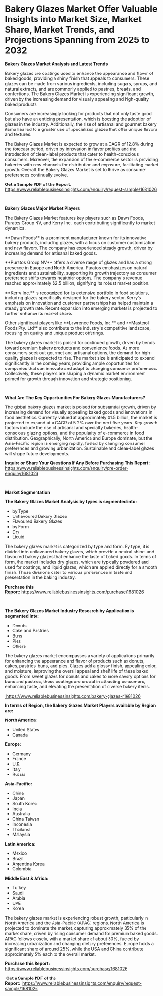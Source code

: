 <p><h1>Bakery Glazes Market Offer Valuable Insights into Market Size, Market Share, Market Trends, and Projections Spanning from 2025 to 2032</h1></p><p><strong>Bakery Glazes Market Analysis and Latest Trends</strong></p>
<p><p>Bakery glazes are coatings used to enhance the appearance and flavor of baked goods, providing a shiny finish that appeals to consumers. These glazes can be made from various ingredients, including sugars, syrups, and natural extracts, and are commonly applied to pastries, breads, and confections. The Bakery Glazes Market is experiencing significant growth, driven by the increasing demand for visually appealing and high-quality baked products. </p><p>Consumers are increasingly looking for products that not only taste good but also have an enticing presentation, which is boosting the adoption of glazes in the industry. Additionally, the rise of artisanal and gourmet bakery items has led to a greater use of specialized glazes that offer unique flavors and textures. </p><p>The Bakery Glazes Market is expected to grow at a CAGR of 12.8% during the forecast period, driven by innovation in flavor profiles and the introduction of clean-label products that cater to health-conscious consumers. Moreover, the expansion of the e-commerce sector is providing bakeries with new channels for distribution and exposure, facilitating market growth. Overall, the Bakery Glazes Market is set to thrive as consumer preferences continually evolve.</p></p>
<p><strong>Get a Sample PDF of the Report:&nbsp;</strong> <a href="https://www.reliablebusinessinsights.com/enquiry/request-sample/1681026?utm_campaign=2301&utm_medium=2&utm_source=Github&utm_content=ia&utm_term=17042025&utm_id=bakery-glazes">https://www.reliablebusinessinsights.com/enquiry/request-sample/1681026</a></p>
<p>&nbsp;</p>
<p><strong>Bakery Glazes Major Market Players</strong></p>
<p><p>The Bakery Glazes Market features key players such as Dawn Foods, Puratos Group NV, and Kerry Inc., each contributing significantly to market dynamics. </p><p>**Dawn Foods** is a prominent manufacturer known for its innovative bakery products, including glazes, with a focus on customer customization and new flavors. The company has experienced steady growth, driven by increasing demand for artisanal baked goods. </p><p>**Puratos Group NV** offers a diverse range of glazes and has a strong presence in Europe and North America. Puratos emphasizes on natural ingredients and sustainability, supporting its growth trajectory as consumer preference shifts towards healthier options. The company's revenue reached approximately $2.5 billion, signifying its robust market position.</p><p>**Kerry Inc.** is recognized for its extensive portfolio in food solutions, including glazes specifically designed for the bakery sector. Kerry’s emphasis on innovation and customer partnerships has helped maintain a steady growth rate. Recent expansion into emerging markets is projected to further enhance its market share.</p><p>Other significant players like **Lawrence Foods, Inc.** and **Masterol Foods Pty. Ltd** also contribute to the industry's competitive landscape, focusing on quality and unique product offerings. </p><p>The bakery glazes market is poised for continued growth, driven by trends toward premium bakery products and convenience foods. As more consumers seek out gourmet and artisanal options, the demand for high-quality glazes is expected to rise. The market size is anticipated to expand significantly in the coming years, providing ample opportunities for companies that can innovate and adapt to changing consumer preferences. Collectively, these players are shaping a dynamic market environment primed for growth through innovation and strategic positioning.</p></p>
<p>&nbsp;</p>
<p><strong>What Are The Key Opportunities For Bakery Glazes Manufacturers?</strong></p>
<p><p>The global bakery glazes market is poised for substantial growth, driven by increasing demand for visually appealing baked goods and innovations in food aesthetics. Currently valued at approximately $1.5 billion, the market is projected to expand at a CAGR of 5.2% over the next five years. Key growth factors include the rise of artisanal and specialty bakeries, health-conscious glazing options, and the popularity of e-commerce in food distribution. Geographically, North America and Europe dominate, but the Asia-Pacific region is emerging rapidly, fueled by changing consumer preferences and growing urbanization. Sustainable and clean-label glazes will shape future developments.</p></p>
<p><strong>Inquire or Share Your Questions If Any Before Purchasing This Report:</strong> <a href="https://www.reliablebusinessinsights.com/enquiry/pre-order-enquiry/1681026?utm_campaign=2301&utm_medium=2&utm_source=Github&utm_content=ia&utm_term=17042025&utm_id=bakery-glazes">https://www.reliablebusinessinsights.com/enquiry/pre-order-enquiry/1681026</a></p>
<p>&nbsp;</p>
<p><strong>Market Segmentation</strong></p>
<p><strong>The Bakery Glazes Market Analysis by types is segmented into:</strong></p>
<p><ul><li>by Type</li><li>Unflavoured Bakery Glazes</li><li>Flavoured Bakery Glazes</li><li>by Form</li><li>Dry</li><li>Liquid</li></ul></p>
<p><p>The bakery glazes market is categorized by type and form. By type, it is divided into unflavoured bakery glazes, which provide a neutral shine, and flavoured bakery glazes that enhance the taste of baked goods. In terms of form, the market includes dry glazes, which are typically powdered and used for coatings, and liquid glazes, which are applied directly for a smooth finish. These divisions cater to various preferences in taste and presentation in the baking industry.</p></p>
<p><strong>Purchase this Report:&nbsp;</strong><a href="https://www.reliablebusinessinsights.com/purchase/1681026?utm_campaign=2301&utm_medium=2&utm_source=Github&utm_content=ia&utm_term=17042025&utm_id=bakery-glazes">https://www.reliablebusinessinsights.com/purchase/1681026</a></p>
<p>&nbsp;</p>
<p><strong>The Bakery Glazes Market Industry Research by Application is segmented into:</strong></p>
<p><ul><li>Donuts</li><li>Cake and Pastries</li><li>Buns</li><li>Pies</li><li>Others</li></ul></p>
<p><p>The bakery glazes market encompasses a variety of applications primarily for enhancing the appearance and flavor of products such as donuts, cakes, pastries, buns, and pies. Glazes add a glossy finish, appealing color, and moisture, improving the overall appeal and shelf life of these baked goods. From sweet glazes for donuts and cakes to more savory options for buns and pastries, these coatings are crucial in attracting consumers, enhancing taste, and elevating the presentation of diverse bakery items.</p></p>
<p><a href="https://www.reliablebusinessinsights.com/bakery-glazes-r1681026?utm_campaign=2301&utm_medium=2&utm_source=Github&utm_content=ia&utm_term=17042025&utm_id=bakery-glazes">&nbsp;https://www.reliablebusinessinsights.com/bakery-glazes-r1681026</a></p>
<p><strong>In terms of Region, the Bakery Glazes Market Players available by Region are:</strong></p>
<p>
    <p> <strong> North America: </strong>
        <ul>
            <li>United States</li>
            <li>Canada</li>
        </ul>
        </p> 
    <p> <strong> Europe: </strong>
        <ul>
            <li>Germany</li>
            <li>France</li>
            <li>U.K.</li>
            <li>Italy</li>
            <li>Russia</li>
        </ul>
        </p> 
    <p> <strong> Asia-Pacific: </strong>
        <ul>
            <li>China</li>
            <li>Japan</li>
            <li>South Korea</li>
            <li>India</li>
            <li>Australia</li>
            <li>China Taiwan</li>
            <li>Indonesia</li>
            <li>Thailand</li>
            <li>Malaysia</li>
        </ul>
        </p> 
    <p> <strong> Latin America: </strong>
        <ul>
            <li>Mexico</li>
            <li>Brazil</li>
            <li>Argentina Korea</li>
            <li>Colombia</li>
        </ul>
        </p> 
    <p> <strong> Middle East & Africa: </strong>
        <ul>
            <li>Turkey</li>
            <li>Saudi</li>
            <li>Arabia</li>
            <li>UAE</li>
            <li>Korea</li>
        </ul>
    </p>
    </p>
<p><p>The bakery glazes market is experiencing robust growth, particularly in North America and the Asia-Pacific (APAC) regions. North America is projected to dominate the market, capturing approximately 35% of the market share, driven by rising consumer demand for premium baked goods. APAC follows closely, with a market share of about 30%, fueled by increasing urbanization and changing dietary preferences. Europe holds a significant share of around 25%, while the USA and China contribute approximately 5% each to the overall market.</p></p>
<p><strong>Purchase this Report: </strong><a href="https://www.reliablebusinessinsights.com/purchase/1681026?utm_campaign=2301&utm_medium=2&utm_source=Github&utm_content=ia&utm_term=17042025&utm_id=bakery-glazes">https://www.reliablebusinessinsights.com/purchase/1681026</a></p>
<p>&nbsp;<strong>Get a Sample PDF of the Report:&nbsp;&nbsp;</strong><a href="https://www.reliablebusinessinsights.com/enquiry/request-sample/1681026?utm_campaign=2301&utm_medium=2&utm_source=Github&utm_content=ia&utm_term=17042025&utm_id=bakery-glazes">https://www.reliablebusinessinsights.com/enquiry/request-sample/1681026</a></p>
<p><strong></strong></p>
<p><p></p><p></p><p></p></p>